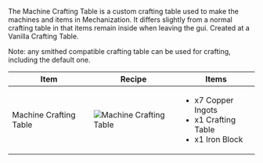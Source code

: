 The Machine Crafting Table is a custom crafting table used to make the machines and items in Mechanization. It differs slightly from a normal crafting table in that items remain inside when leaving the gui. Created at a Vanilla Crafting Table.

Note: any smithed compatible crafting table can be used for crafting, including the default one.

| Item | Recipe | Items |
|------|--------|-------|
| Machine Crafting Table | ![Machine Crafting Table](https://cdn.discordapp.com/attachments/739536694398812230/879172699837054996/machine_crafting_table.png) | <ul><li>x7 Copper Ingots</li><li>x1 Crafting Table</li><li>x1 Iron Block</li></ul>